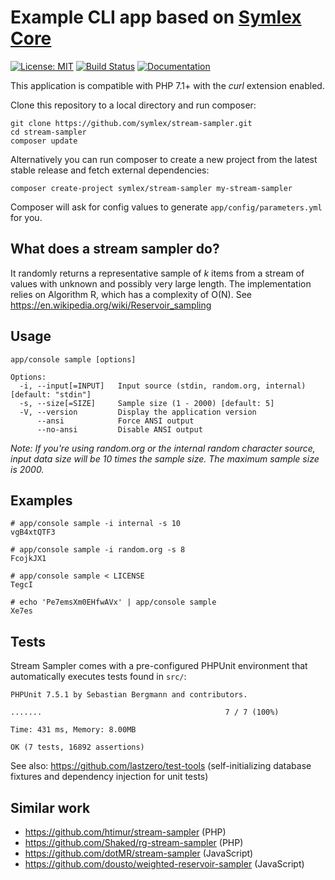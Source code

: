 # Example CLI app based on [Symlex Core](https://github.com/symlex/symlex-core)

[![License: MIT](https://img.shields.io/badge/license-MIT-blue.svg)](LICENSE)
[![Build Status](https://travis-ci.org/symlex/stream-sampler.png?branch=master)](https://travis-ci.org/symlex/stream-sampler)
[![Documentation](https://readthedocs.org/projects/symlex-docs/badge/?version=latest&style=flat)](https://docs.symlex.org/en/latest/)

This application is compatible with PHP 7.1+ with the *curl* extension enabled.

Clone this repository to a local directory and run composer:

    git clone https://github.com/symlex/stream-sampler.git
    cd stream-sampler
    composer update

Alternatively you can run composer to create a new project from the latest stable release and fetch external dependencies:

    composer create-project symlex/stream-sampler my-stream-sampler

Composer will ask for config values to generate `app/config/parameters.yml` for you.

## What does a stream sampler do?

It randomly returns a representative sample of *k* items from a stream of values with unknown and
possibly very large length. The implementation relies on Algorithm R, which has a complexity of O(N).
See https://en.wikipedia.org/wiki/Reservoir_sampling

## Usage

    app/console sample [options]

    Options:
      -i, --input[=INPUT]   Input source (stdin, random.org, internal) [default: "stdin"]
      -s, --size[=SIZE]     Sample size (1 - 2000) [default: 5]
      -V, --version         Display the application version
          --ansi            Force ANSI output
          --no-ansi         Disable ANSI output

*Note: If you're using random.org or the internal random character source, input data size will be 10 times the sample size. The maximum sample size is 2000.*

## Examples

    # app/console sample -i internal -s 10
    vgB4xtQTF3

    # app/console sample -i random.org -s 8
    FcojkJX1

    # app/console sample < LICENSE
    TegcI

    # echo 'Pe7emsXm0EHfwAVx' | app/console sample
    Xe7es

## Tests

Stream Sampler comes with a pre-configured PHPUnit environment that automatically executes tests found in `src/`:

    PHPUnit 7.5.1 by Sebastian Bergmann and contributors.
    
    .......                                         7 / 7 (100%)
    
    Time: 431 ms, Memory: 8.00MB
    
    OK (7 tests, 16892 assertions)

See also: https://github.com/lastzero/test-tools (self-initializing database fixtures and dependency injection for unit tests)

## Similar work

- https://github.com/htimur/stream-sampler (PHP)
- https://github.com/Shaked/rg-stream-sampler (PHP)
- https://github.com/dotMR/stream-sampler (JavaScript)
- https://github.com/dousto/weighted-reservoir-sampler (JavaScript)

